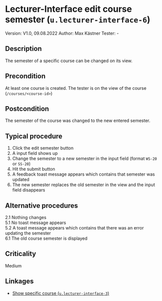# Lecturer-Interface edit course semester (`u.lecturer-interface-6`)


Version: V1.0, 09.08.2022
Author: Max Kästner
Tester: -

## Description

The semester of a specific course can be changed on its view.

## Precondition

At least one course is created. The tester is on the view of the course (`/courses/<course-id>`)

## Postcondition

The semester of the course was changed to the new entered semester.

## Typical procedure

1. Click the edit semester button
2. A input field shows up
3. Change the semester to a new semester in the input field (format `WS-20` or `SS-20`)
4. Hit the submit button
5. A feedback toast message appears which contains that semester was updated
6. The new semester replaces the old semester in the view and the input field disappears

## Alternative procedures

2.1 Nothing changes \
5.1 No toast message appears \
5.2 A toast message appears which contains that there was an error updating the semester \
6.1 The old course semester is displayed

## Criticality

Medium

## Linkages

- [Show specific course (`u.lecturer-interface-3`)](u-lecturer-interface-03-show-specific-course.md)